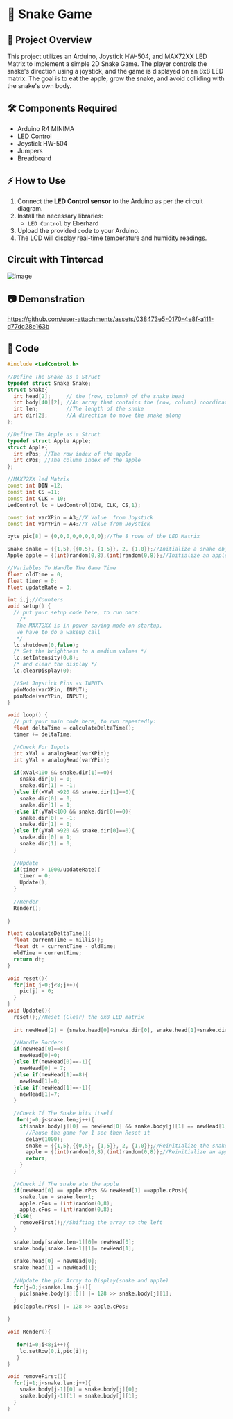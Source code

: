 # 🐍 Snake Game   

## 📌 Project Overview  
This project utilizes an Arduino, Joystick HW-504, and MAX72XX LED Matrix to implement a simple 2D Snake Game. The player controls the snake's direction using a joystick, and the game is displayed on an 8x8 LED matrix. The goal is to eat the apple, grow the snake, and avoid colliding with the snake's own body.

## 🛠️ Components Required  
- Arduino R4 MINIMA
- LED Control
- Joystick HW-504
- Jumpers 
- Breadboard  

## ⚡ How to Use  
1. Connect the **LED Control sensor** to the Arduino as per the circuit diagram.  
2. Install the necessary libraries:  
   - `LED Control` by Eberhard  
3. Upload the provided code to your Arduino.  
4. The LCD will display real-time temperature and humidity readings.

## Circuit with Tintercad
![Image](https://github.com/user-attachments/assets/595af3b4-d5da-46cf-81d9-a8bb1df55efd)

## 📷 Demonstration  
https://github.com/user-attachments/assets/038473e5-0170-4e8f-a111-d77dc28e163b

## 📝 Code  
```cpp
#include <LedControl.h>

//Define The Snake as a Struct
typedef struct Snake Snake;
struct Snake{
  int head[2];     // the (row, column) of the snake head
  int body[40][2]; //An array that contains the (row, column) coordinates
  int len;         //The length of the snake 
  int dir[2];      //A direction to move the snake along
};

//Define The Apple as a Struct
typedef struct Apple Apple;
struct Apple{
  int rPos; //The row index of the apple
  int cPos; //The column index of the apple
};

//MAX72XX led Matrix
const int DIN =12;
const int CS =11;
const int CLK = 10;
LedControl lc = LedControl(DIN, CLK, CS,1);

const int varXPin = A3;//X Value  from Joystick
const int varYPin = A4;//Y Value from Joystick

byte pic[8] = {0,0,0,0,0,0,0,0};//The 8 rows of the LED Matrix

Snake snake = {{1,5},{{0,5}, {1,5}}, 2, {1,0}};//Initialize a snake object
Apple apple = {(int)random(0,8),(int)random(0,8)};//Initialize an apple object

//Variables To Handle The Game Time
float oldTime = 0;
float timer = 0;
float updateRate = 3;

int i,j;//Counters
void setup() {
  // put your setup code here, to run once:
    /*
   The MAX72XX is in power-saving mode on startup,
   we have to do a wakeup call
   */
  lc.shutdown(0,false);
  /* Set the brightness to a medium values */
  lc.setIntensity(0,8);
  /* and clear the display */
  lc.clearDisplay(0);

  //Set Joystick Pins as INPUTs
  pinMode(varXPin, INPUT);
  pinMode(varYPin, INPUT);
}

void loop() {
  // put your main code here, to run repeatedly:
  float deltaTime = calculateDeltaTime();
  timer += deltaTime;

  //Check For Inputs
  int xVal = analogRead(varXPin);
  int yVal = analogRead(varYPin);
  
  if(xVal<100 && snake.dir[1]==0){
    snake.dir[0] = 0;
    snake.dir[1] = -1;
  }else if(xVal >920 && snake.dir[1]==0){
    snake.dir[0] = 0;
    snake.dir[1] = 1;
  }else if(yVal<100 && snake.dir[0]==0){
    snake.dir[0] = -1;
    snake.dir[1] = 0;
  }else if(yVal >920 && snake.dir[0]==0){
    snake.dir[0] = 1;
    snake.dir[1] = 0;
  }
  
  //Update
  if(timer > 1000/updateRate){
    timer = 0;
    Update();
  }
  
  //Render
  Render();
  
}

float calculateDeltaTime(){
  float currentTime = millis();
  float dt = currentTime - oldTime;
  oldTime = currentTime;
  return dt;
}

void reset(){
  for(int j=0;j<8;j++){
    pic[j] = 0;
  }
}
void Update(){
  reset();//Reset (Clear) the 8x8 LED matrix
  
  int newHead[2] = {snake.head[0]+snake.dir[0], snake.head[1]+snake.dir[1]};

  //Handle Borders
  if(newHead[0]==8){
    newHead[0]=0;
  }else if(newHead[0]==-1){
    newHead[0] = 7;
  }else if(newHead[1]==8){
    newHead[1]=0;
  }else if(newHead[1]==-1){
    newHead[1]=7;
  }
  
  //Check If The Snake hits itself
   for(j=0;j<snake.len;j++){
    if(snake.body[j][0] == newHead[0] && snake.body[j][1] == newHead[1]){
      //Pause the game for 1 sec then Reset it
      delay(1000);
      snake = {{1,5},{{0,5}, {1,5}}, 2, {1,0}};//Reinitialize the snake object
      apple = {(int)random(0,8),(int)random(0,8)};//Reinitialize an apple object
      return;
    }
  }

  //Check if The snake ate the apple
  if(newHead[0] == apple.rPos && newHead[1] ==apple.cPos){
    snake.len = snake.len+1;
    apple.rPos = (int)random(0,8);
    apple.cPos = (int)random(0,8);
  }else{
    removeFirst();//Shifting the array to the left
  }
  
  snake.body[snake.len-1][0]= newHead[0];
  snake.body[snake.len-1][1]= newHead[1];
  
  snake.head[0] = newHead[0];
  snake.head[1] = newHead[1];
  
  //Update the pic Array to Display(snake and apple)
  for(j=0;j<snake.len;j++){
    pic[snake.body[j][0]] |= 128 >> snake.body[j][1];
  }
  pic[apple.rPos] |= 128 >> apple.cPos;
  
}

void Render(){
  
   for(i=0;i<8;i++){
    lc.setRow(0,i,pic[i]);
   }
}

void removeFirst(){
  for(j=1;j<snake.len;j++){
    snake.body[j-1][0] = snake.body[j][0];
    snake.body[j-1][1] = snake.body[j][1];
  }
}

